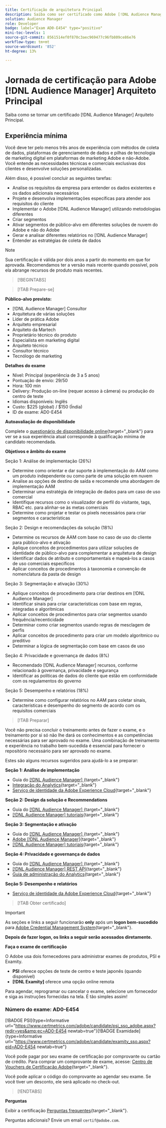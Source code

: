 ```yaml
---
title: Certificação de arquitetura Principal
description: Saiba como ser certificado como Adobe [!DNL Audience Manager] Arquiteto Principal.
solution: Audience Manager
role: Developer
badge: label="Exam AD0-E454" type="positivo"
mini-toc-levels: 1
source-git-commit: 8561514ef0f870c3aec969477c96fb809ce86e76
workflow-type: tm+mt
source-wordcount: '852'
ht-degree: 13%

---
```


# Jornada de certificação para Adobe [!DNL Audience Manager] Arquiteto Principal

Saiba como se tornar um certificado [!DNL Audience Manager] Arquiteto Principal.

## Experiência mínima

Você deve ter pelo menos três anos de experiência com métodos de coleta de dados, plataformas de gerenciamento de dados e pilhas de tecnologia de marketing digital em plataformas de marketing Adobe e não-Adobe. Você entende as necessidades técnicas e comerciais exclusivas dos clientes e desenvolve soluções personalizadas.

Além disso, é possível concluir as seguintes tarefas:

* Analise os requisitos da empresa para entender os dados existentes e os dados adicionais necessários
* Projete e desenvolva implementações específicas para atender aos requisitos do cliente
* Implementar o Adobe [!DNL Audience Manager] utilizando metodologias diferentes
* Criar segmentos
* Ativar segmentos de público-alvo em diferentes soluções de nuvem do Adobe e não do Adobe
* Gerar e analisar diferentes relatórios no [!DNL Audience Manager]
* Entender as estratégias de coleta de dados

>[!NOTE]
>
>Sua certificação é válida por dois anos a partir do momento em que for aprovada. Recomendamos ter a versão mais recente quando possível, pois ela abrange recursos de produto mais recentes.

>[!BEGINTABS]

>[!TAB Prepare-se]

**Público-alvo previsto:**

* [!DNL Audience Manager] Consultor
* Arquitetura de várias soluções
* Líder de prática Adobe
* Arquiteto empresarial
* Arquiteto da Martech
* Proprietário técnico do produto
* Especialista em marketing digital
* Arquiteto técnico
* Consultor técnico
* Tecnólogo de marketing

**Detalhes do exame**

* Nível: Principal (experiência de 3 a 5 anos)
* Pontuação de envio: 29/50
* Hora: 100 min
* Delivery: Produção on-line (requer acesso à câmera) ou produção do centro de teste
* Idiomas disponíveis: Inglês
* Custo: $225 (global) / $150 (Índia)
* ID de exame: AD0-E454

**Autoavaliação de disponibilidade**

Complete o [questionário de disponibilidade online](https://scorpion.caveon.com/launchpad/ad-q-e407-readiness-questionnaire-for-adobe-target-architect-master-exam-copy-b5z40t/ad-q-e454-readiness-questionnaire-for-adobe-audience-manager-architect-master){target="_blank"} para ver se a sua experiência atual corresponde à qualificação mínima de candidato recomendada.

**Objetivos e âmbito do exame**

Seção 1: Análise de implementação (26%)

* Determine como orientar e dar suporte à implementação do AAM como um produto independente ou como parte de uma solução em nuvem
* Analise as opções de destino de saída e recomende uma abordagem de implementação AAM
* Determinar uma estratégia de integração de dados para um caso de uso comercial
* Identifique recursos como o visualizador de perfil do visitante, tags, RBAC etc. para alinhar-se às metas comerciais
* Determine como projetar e testar os pixels necessários para criar segmentos e características

Seção 2: Design e recomendações da solução (18%)

* Determine os recursos de AAM com base no caso de uso do cliente para público-alvo e ativação
* Aplique conceitos de procedimentos para utilizar soluções de identidade de público-alvo para complementar a arquitetura de design
* Identificar dados de atributo e comportamentais e mapeá-los a casos de uso comerciais específicos
* Aplicar conceitos de procedimentos à taxonomia e convenção de nomenclatura da pasta de design

Seção 3: Segmentação e ativação (30%)

* Aplique conceitos de procedimento para criar destinos em [!DNL Audience Manager]
* Identificar sinais para criar características com base em regras, integradas e algorítmicas
* Aplicar conceitos de procedimentos para criar segmentos usando frequência/recenticidade
* Determinar como criar segmentos usando regras de mesclagem de perfis
* Aplicar conceitos de procedimento para criar um modelo algorítmico ou preditivo
* Determinar a lógica de segmentação com base em casos de uso

Seção 4: Privacidade e governança de dados (8%)

* Recomendado [!DNL Audience Manager] recursos, conforme relacionado à governança, privacidade e segurança
* Identificar as políticas de dados do cliente que estão em conformidade com os regulamentos do governo

Seção 5: Desempenho e relatórios (18%)

* Determine como configurar relatórios no AAM para coletar sinais, características e desempenho do segmento de acordo com os requisitos comerciais

>[!TAB Preparar]

Você não precisa concluir o treinamento antes de fazer o exame, e o treinamento por si só não lhe dará os conhecimentos e as competências necessárias para ser aprovado no exame. Uma combinação de treinamento e experiência no trabalho bem-sucedida é essencial para fornecer o repositório necessário para ser aprovado no exame.

Estes são alguns recursos sugeridos para ajudá-lo a se preparar:

**Seção 1: Análise de implementação**

* Guia do [[!DNL Audience Manager] ](https://experienceleague.adobe.com/docs/audience-manager/user-guide/aam-home.html?lang=pt-BR){target="_blank"}
* [Integração do Analytics](https://experienceleague.adobe.com/docs/analytics/integration/home.html?lang=pt-BR){target="_blank"}
* [Serviço de identidade da Adobe Experience Cloud](https://experienceleague.adobe.com/docs/id-service/using/home.html?lang=pt-BR){target="_blank"}

**Seção 2: Design da solução e Recommendations**

* Guia do [[!DNL Audience Manager] ](https://experienceleague.adobe.com/docs/audience-manager/user-guide/aam-home.html?lang=pt-BR){target="_blank"}
* [[!DNL Audience Manager] tutoriais](https://experienceleague.adobe.com/docs/audience-manager-learn/tutorials/overview.html?lang=pt-BR){target="_blank"}

**Seção 3: Segmentação e ativação**

* Guia do [[!DNL Audience Manager] ](https://experienceleague.adobe.com/docs/audience-manager/user-guide/aam-home.html?lang=pt-BR){target="_blank"}
* [Adobe [!DNL Audience Manager]](https://experienceleaguecommunities.adobe.com/t5/adobe-audience-manager/ct-p/adobe-audience-manager-community?profile.language=pt){target="_blank"}
* [[!DNL Audience Manager] tutoriais](https://experienceleague.adobe.com/docs/audience-manager-learn/tutorials/overview.html?lang=pt-BR){target="_blank"}

**Seção 4: Privacidade e governança de dados**

* Guia do [[!DNL Audience Manager] ](https://experienceleague.adobe.com/docs/audience-manager/user-guide/aam-home.html?lang=pt-BR){target="_blank"}
* [[!DNL Audience Manager] REST API](https://bank.demdex.com/portal/swagger/index.html#/Segments%20API){target="_blank"}
* [Guia de administração do Analytics](https://experienceleague.adobe.com/docs/analytics/admin/home.html?lang=pt-BR){target="_blank"}

**Seção 5: Desempenho e relatórios**

* [Serviço de identidade da Adobe Experience Cloud](https://experienceleague.adobe.com/docs/id-service/using/home.html?lang=pt-BR){target="_blank"}

>[!TAB Obter certificado]

>[!IMPORTANT]
>
>As seções e links a seguir funcionarão **only** após um **logon bem-sucedido** para [Adobe Credential Management System](http://www.certmetrics.com/adobe){target="_blank"}.


**Depois de fazer logon, os links a seguir serão acessados diretamente.**

**Faça o exame de certificação**

O Adobe usa dois fornecedores para administrar exames de produtos, PSI e Examity.

* **PSI** oferece opções de teste de centro e teste japonês (quando disponível)
* **[!DNL Examity]** oferece uma opção online remota

Para agendar, reprogramar ou cancelar o exame, selecione um fornecedor e siga as instruções fornecidas na tela. É tão simples assim!

### Número do exame: AD0-E454

[!BADGE PSI]{type=Informative url="https://www.certmetrics.com/adobe/candidate/psi_sso_adobe.aspx?redir=yes&amp;ec=AD0-E454 newtab=true"}[!BADGE Examidade]{type=Informative url="https://www.certmetrics.com/adobe/candidate/examity_sso.aspx?eid=AD0-E454 newtab=true"}

Você pode pagar por seu exame de certificação por comprovante ou cartão de crédito. Para comprar um comprovante de exame, acesse: [Centro de Vouchers de Certificação Adobe](https://market.xvoucher.com/adobe/global){target="_blank"}.

Você pode aplicar o código do comprovante ao agendar seu exame. Se você tiver um desconto, ele será aplicado no check-out.

>[!ENDTABS]

**Perguntas**

Exibir a certificação [Perguntas frequentes](https://experienceleague.adobe.com/docs/certification/certification/faq.html?lang=en){target="_blank"}.

Perguntas adicionais? Envie um email `certif@adobe.com`.
